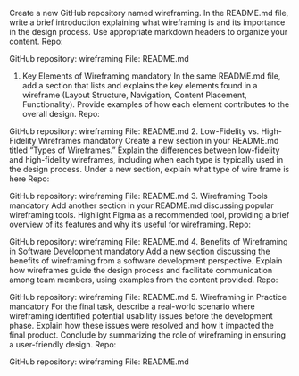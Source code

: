 Create a new GitHub repository named wireframing.
In the README.md file, write a brief introduction explaining what wireframing is and its importance in the design process. Use appropriate markdown headers to organize your content.
Repo:

GitHub repository: wireframing
File: README.md
1. Key Elements of Wireframing
mandatory
In the same README.md file, add a section that lists and explains the key elements found in a wireframe (Layout Structure, Navigation, Content Placement, Functionality). Provide examples of how each element contributes to the overall design.
Repo:

GitHub repository: wireframing
File: README.md
2. Low-Fidelity vs. High-Fidelity Wireframes
mandatory
Create a new section in your README.md titled “Types of Wireframes.”
Explain the differences between low-fidelity and high-fidelity wireframes, including when each type is typically used in the design process.
Under a new section, explain what type of wire frame is here
Repo:

GitHub repository: wireframing
File: README.md
3. Wireframing Tools
mandatory
Add another section in your README.md discussing popular wireframing tools.
Highlight Figma as a recommended tool, providing a brief overview of its features and why it’s useful for wireframing.
Repo:

GitHub repository: wireframing
File: README.md
4. Benefits of Wireframing in Software Development
mandatory
Add a new section discussing the benefits of wireframing from a software development perspective.
Explain how wireframes guide the design process and facilitate communication among team members, using examples from the content provided.
Repo:

GitHub repository: wireframing
File: README.md
5. Wireframing in Practice
mandatory
For the final task, describe a real-world scenario where wireframing identified potential usability issues before the development phase. Explain how these issues were resolved and how it impacted the final product. Conclude by summarizing the role of wireframing in ensuring a user-friendly design.
Repo:

GitHub repository: wireframing
File: README.md
